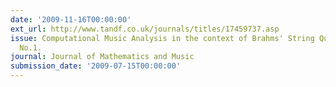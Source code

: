 ```yaml
---
date: '2009-11-16T00:00:00'
ext_url: http://www.tandf.co.uk/journals/titles/17459737.asp
issue: Computational Music Analysis in the context of Brahms' String Quartet Op. 51
  No.1.
journal: Journal of Mathematics and Music
submission_date: '2009-07-15T00:00:00'
---
```

